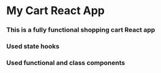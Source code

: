 # My Cart React App

### This is a fully functional shopping cart React app
### Used state hooks
### Used functional and class components
